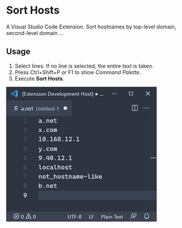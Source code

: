 # Sort Hosts

A Visual Studio Code Extension.
Sort hostnames by top-level domain, second-level domain ...

## Usage

1.  Select lines.
    If no line is selected, the entire text is taken.
2.  Press Ctrl+Shift+P or F1 to show *Command Palette*.
3.  Execute **Sort Hosts**.

![Usage animation](images/usage-animation.gif)
